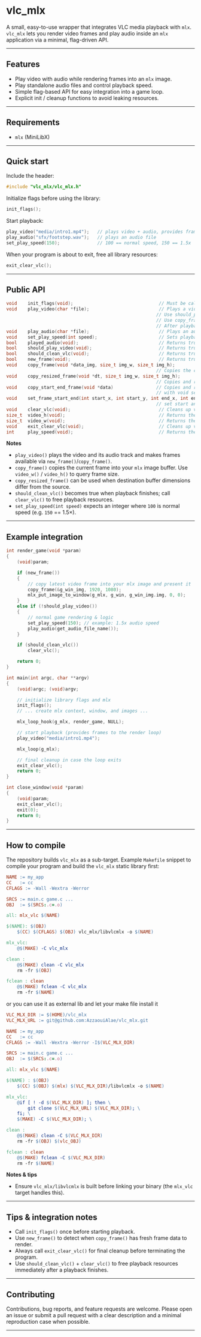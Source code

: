 # vlc\_mlx

A small, easy-to-use wrapper that integrates VLC media playback with `mlx`.
`vlc_mlx` lets you render video frames and play audio inside an `mlx` application via a minimal, flag-driven API.

---

## Features

* Play video with audio while rendering frames into an `mlx` image.
* Play standalone audio files and control playback speed.
* Simple flag-based API for easy integration into a game loop.
* Explicit init / cleanup functions to avoid leaking resources.

---

## Requirements

* `mlx` (MiniLibX)

---

## Quick start

Include the header:

```c
#include "vlc_mlx/vlc_mlx.h"
```

Initialize flags before using the library:

```c
init_flags();
```

Start playback:

```c
play_video("media/intro1.mp4");   // plays video + audio, provides frames to render
play_audio("sfx/footstep.wav");   // plays an audio file
set_play_speed(150);              // 100 == normal speed, 150 == 1.5x
```

When your program is about to exit, free all library resources:

```c
exit_clear_vlc();
```

---

## Public API

```c
void    init_flags(void);                                // Must be called first before using vlc_mlx
void    play_video(char *file);                          // Plays a video with audio and provides its frames.
                                                        // Use should_play_video() and new_frame() to check playback status and frame availability.
                                                        // Use copy_frame() or copy_resized_frame() to copy the frame into a t_data image.
                                                        // After playback, call should_clean_vlc() and clear_vlc() to clean up.
void    play_audio(char *file);                          // Plays an audio file
void    set_play_speed(int speed);                       // Sets playback speed (100 = normal, 200 = double, etc.)
bool    played_audio(void);                              // Returns true if an audio file is currently playing
bool    should_play_video(void);                         // Returns true if a video is currently playing
bool    should_clean_vlc(void);                          // Returns true if vlc_mlx needs cleanup after playing a video
bool    new_frame(void);                                 // Returns true if a new frame is available
void    copy_frame(void *data_img, size_t img_w, size_t img_h);          
                                                        // Copies the current frame into a t_data image
void    copy_resized_frame(void *dt, size_t img_w, size_t img_h);  
                                                        // Copies and resizes the current frame into a t_data image
void	copy_start_end_frame(void *data)                // Copies and resizes the current frame into a t_data image
                                                        // with void set_frame_start_end you set the start, end of the frame in the image
void	set_frame_start_end(int start_x, int start_y, int end_x, int end_y);
                                                        // set start and end of the frame to use it with function copy_start_end_frame
void    clear_vlc(void);                                 // Cleans up vlc_mlx after video playback
size_t  video_h(void);                                   // Returns the current video height
size_t  video_w(void);                                   // Returns the current video width
void    exit_clear_vlc(void);                            // Cleans up vlc_mlx before exiting the program
int     play_speed(void);                                // Returns the current playback speed set by set_play_speed()
```

**Notes**

* `play_video()` plays the video and its audio track and makes frames available via `new_frame()`/`copy_frame()`.
* `copy_frame()` copies the current frame into your `mlx` image buffer. Use `video_w()` / `video_h()` to query frame size.
* `copy_resized_frame()` can be used when destination buffer dimensions differ from the source.
* `should_clean_vlc()` becomes true when playback finishes; call `clear_vlc()` to free playback resources.
* `set_play_speed(int speed)` expects an integer where `100` is normal speed (e.g. `150` == 1.5×).

---

## Example integration

```c
int render_game(void *param)
{
    (void)param;

    if (new_frame())
    {
        // copy latest video frame into your mlx image and present it
        copy_frame(&g_win_img, 1920, 1080);
        mlx_put_image_to_window(g_mlx, g_win, g_win_img.img, 0, 0);
    }
    else if (!should_play_video())
    {
        // normal game rendering & logic
        set_play_speed(150); // example: 1.5x audio speed
        play_audio(get_audio_file_name());
    }

    if (should_clean_vlc())
        clear_vlc();

    return 0;
}

int main(int argc, char **argv)
{
    (void)argc; (void)argv;

    // initialize library flags and mlx
    init_flags();
    // ... create mlx context, window, and images ...

    mlx_loop_hook(g_mlx, render_game, NULL);

    // start playback (provides frames to the render loop)
    play_video("media/intro1.mp4");

    mlx_loop(g_mlx);

    // final cleanup in case the loop exits
    exit_clear_vlc();
    return 0;
}

int close_window(void *param)
{
    (void)param;
    exit_clear_vlc();
    exit(0);
    return 0;
}
```

---

## How to compile

The repository builds `vlc_mlx` as a sub-target. Example `Makefile` snippet to compile your program and build the `vlc_mlx` static library first:

```makefile
NAME := my_app
CC   := cc
CFLAGS := -Wall -Wextra -Werror 

SRCS := main.c game.c ...
OBJ  := $(SRCS:.c=.o)

all: mlx_vlc $(NAME)

$(NAME): $(OBJ)
	$(CC) $(CFLAGS) $(OBJ) vlc_mlx/libvlcmlx -o $(NAME)

mlx_vlc:
	@$(MAKE) -C vlc_mlx

clean :
	@$(MAKE) clean -C vlc_mlx
	rm -fr $(OBJ)

fclean : clean
	@$(MAKE) fclean -C vlc_mlx
	rm -fr $(NAME)

```

or you can use it as external lib and let your make file install it

```makefile
VLC_MLX_DIR := $(HOME)/vlc_mlx
VLC_MLX_URL := git@github.com:AzzaouiAlae/vlc_mlx.git

NAME := my_app
CC   := cc
CFLAGS := -Wall -Wextra -Werror -I$(VLC_MLX_DIR)

SRCS := main.c game.c ...
OBJ  := $(SRCS:.c=.o)

all: mlx_vlc $(NAME)

$(NAME) : $(OBJ)
	$(CC) $(OBJ) $(mlx) $(VLC_MLX_DIR)/libvlcmlx -o $(NAME)

mlx_vlc:
	@if [ ! -d $(VLC_MLX_DIR) ]; then \
		git clone $(VLC_MLX_URL) $(VLC_MLX_DIR); \
	fi; \
	$(MAKE) -C $(VLC_MLX_DIR); \

clean :
	@$(MAKE) clean -C $(VLC_MLX_DIR)
	rm -fr $(OBJ) $(vlc_OBJ)

fclean : clean
	@$(MAKE) fclean -C $(VLC_MLX_DIR)
	rm -fr $(NAME)

```

**Notes & tips**

* Ensure `vlc_mlx/libvlcmlx` is built before linking your binary (the `mlx_vlc` target handles this).

---

## Tips & integration notes

* Call `init_flags()` once before starting playback.
* Use `new_frame()` to detect when `copy_frame()` has fresh frame data to render.
* Always call `exit_clear_vlc()` for final cleanup before terminating the program.
* Use `should_clean_vlc()` + `clear_vlc()` to free playback resources immediately after a playback finishes.

---

## Contributing

Contributions, bug reports, and feature requests are welcome. Please open an issue or submit a pull request with a clear description and a minimal reproduction case when possible.

---
